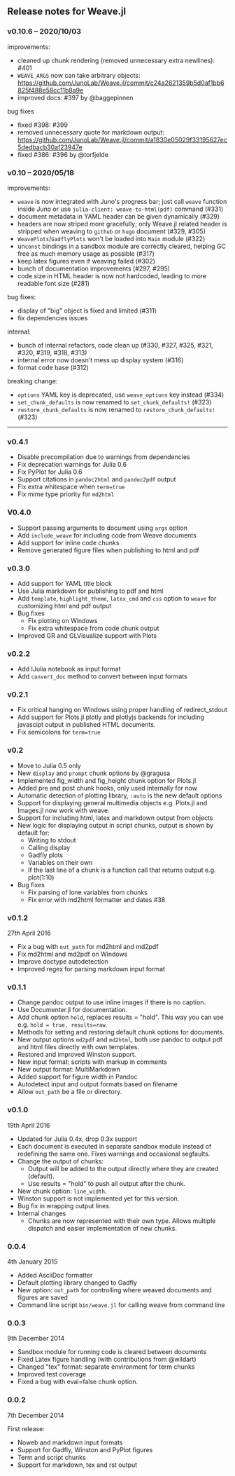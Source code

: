 ## Release notes for Weave.jl

### v0.10.6 – 2020/10/03

improvements:
- cleaned up chunk rendering (removed unnecessary extra newlines): #401
- `WEAVE_ARGS` now can take arbitrary objects: https://github.com/JunoLab/Weave.jl/commit/c24a2621359b5d0af1bb6825f488e58cc11b8a9e
- improved docs: #397 by @baggepinnen

bug fixes
- fixed #398: #399
- removed unnecessary quote for markdown output: https://github.com/JunoLab/Weave.jl/commit/a1830e05029f33195627ec5dedbacb30af23947e
- fixed #386: #396 by @torfjelde


### v0.10 – 2020/05/18

improvements:
- `weave` is now integrated with Juno's progress bar; just call `weave` function inside Juno or use `julia-client: weave-to-html(pdf)` command (#331)
- document metadata in YAML header can be given dynamically (#329)
- headers are now striped more gracefully; only Weave.jl related header is stripped when weaving to `github` or `hugo` document (#329, #305)
- `WeavePlots`/`GadflyPlots` won't be loaded into `Main` module (#322)
- un`const` bindings in a sandbox module are correctly cleared, helping GC free as much memory usage as possible (#317)
- keep latex figures even if weaving failed (#302)
- bunch of documentation improvements (#297, #295)
- code size in HTML header is now not hardcoded, leading to more readable font size (#281)

bug fixes:
- display of "big" object is fixed and limited (#311)
- fix dependencies issues

internal:
- bunch of internal refactors, code clean up (#330, #327, #325, #321, #320, #319, #318, #313)
- internal error now doesn't mess up display system (#316)
- format code base (#312)

breaking change:
- `options` YAML key is deprecated, use `weave_options` key instead (#334)
- `set_chunk_defaults` is now renamed to `set_chunk_defaults!` (#323)
- `restore_chunk_defaults` is now renamed to `restore_chunk_defaults!` (#323)


---


### v0.4.1

* Disable precompilation due to warnings from dependencies
* Fix deprecation warnings for Julia 0.6
* Fix PyPlot for Julia 0.6
* Support citations in `pandoc2html` and `pandoc2pdf` output
* Fix extra whitespace when `term=true`
* Fix mime type priority for `md2html`


### V0.4.0

* Support passing arguments to document using `args` option
* Add `include_weave` for including code from Weave documents
* Add support for inline code chunks
* Remove generated figure files when publishing to html and pdf


### v0.3.0

* Add support for YAML title block
* Use Julia markdown for publishing to pdf and html
* Add `template`, `highlight_theme`, `latex_cmd` and `css` option to `weave` for customizing html and pdf output
* Bug fixes
  * Fix plotting on Windows
  * Fix extra whitespace from code chunk output
* Improved GR and GLVisualize support with Plots


### v0.2.2

* Add IJulia notebook as input format
* Add `convert_doc` method to convert between input formats


### v0.2.1

* Fix critical hanging on Windows using proper handling of redirect_stdout
* Add support for Plots.jl plotly and plotlyjs backends for including javascipt
  output in published HTML documents.
* Fix semicolons for `term=true`


### v0.2

* Move to Julia 0.5 only
* New `display` and `prompt` chunk options by @gragusa
* Implemented fig_width and fig_height chunk option for Plots.jl
* Added pre and post chunk hooks, only used internally for now
* Automatic detection of plotting library, `:auto` is the new default options
* Support for displaying general multimedia objects e.g. Plots.jl and Images.jl
  now work with weave.
* Support for including html, latex and markdown output from objects
* New logic for displaying output in script chunks, output is shown by default for:
  - Writing to stdout
  - Calling display
  - Gadfly plots
  - Variables on their own
  - If the last line of a chunk is a function call that returns output e.g. plot(1:10)
* Bug fixes
  - Fix parsing of lone variables from chunks
  - Fix error with md2html formatter and dates #38


### v0.1.2

27th April 2016

* Fix a bug with `out_path` for md2html and md2pdf
* Fix md2html and md2pdf on Windows
* Improve doctype autodetection
* Improved regex for parsing markdown input format


### v0.1.1

* Change pandoc output to use inline images if there is no caption.
* Use Documenter.jl for documentation.
* Add chunk option `hold`, replaces results = "hold". This way you can use e.g. `hold = true, results=raw`.
* Methods for setting and restoring default chunk options for documents.
* New output options `md2pdf` and `md2html`, both use pandoc to output pdf
  and html files directly with own templates.
* Restored and improved Winston support.
* New input format: scripts with markup in comments
* New output format: MultiMarkdown
* Added support for figure width in Pandoc
* Autodetect input and output formats based on filename
* Allow `out_path` be a file or directory.


### v0.1.0

19th April 2016

* Updated for Julia 0.4x, drop 0.3x support
* Each document is executed in separate sandbox module instead of redefining the same one. Fixes warnings and occasional segfaults.
* Change the output of chunks:
  - Output will be added to the output directly where they are created (default).
  - Use results = "hold" to push all output after the chunk.
* New chunk option: `line_width`.
* Winston support is not implemented yet for this version.
* Bug fix in wrapping output lines.
* Internal changes
    - Chunks are now represented with their own type. Allows multiple dispatch
      and easier implementation of new chunks.


### 0.0.4

4th January 2015

* Added AsciiDoc formatter
* Default plotting library changed to Gadfly
* New option: `out_path` for controlling where weaved documents and figures are saved
* Command line script `bin/weave.jl` for calling weave from command line


### 0.0.3

9th December 2014

* Sandbox module for running code is cleared between documents
* Fixed Latex figure handling (with contributions from @wildart)
* Changed "tex" format: separate environment for term chunks
* Improved test coverage
* Fixed a bug with eval=false chunk option.


### 0.0.2

7th December 2014

First release:
- Noweb and markdown input formats
- Support for Gadfly, Winston and PyPlot figures
- Term and script chunks
- Support for markdown, tex and rst output
